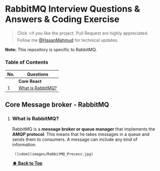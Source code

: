 # RabbitMQ Interview Questions & Answers & Coding Exercise

> Click :star:if you like the project. Pull Request are highly appreciated. Follow me [@HasanMahmud](https://www.linkedin.com/in/codemechanix/) for technical updates.

**Note:** This repository is specific to RabbitMQ.

### Table of Contents

| No. | Questions |
| --- | --------- |
|   | **Core React** |
|1  | [What is RabbitMQ?](#what-is-rabbitmq) |

## Core Message broker - RabbitMQ

1. ### What is RabbitMQ?

    RabbitMQ is a **message broker or queue manager** that implements the **AMQP protocol**. This means that he takes messages in a queue and sends them to consumers. A message can include any kind of information.

    	![vdom](images/RabbitMQ_Process.jpg)

   **[⬆ Back to Top](#table-of-contents)**